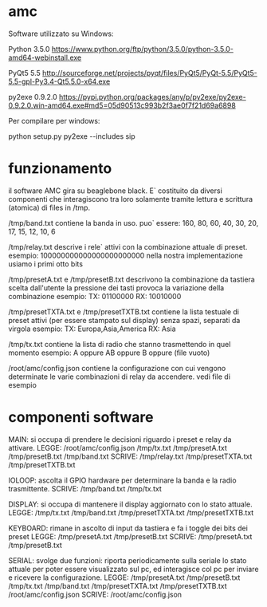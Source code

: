 # amc


Software utilizzato su Windows:

 Python 3.5.0
 https://www.python.org/ftp/python/3.5.0/python-3.5.0-amd64-webinstall.exe

 PyQt5 5.5
 http://sourceforge.net/projects/pyqt/files/PyQt5/PyQt-5.5/PyQt5-5.5-gpl-Py3.4-Qt5.5.0-x64.exe

 py2exe 0.9.2.0
 https://pypi.python.org/packages/any/p/py2exe/py2exe-0.9.2.0.win-amd64.exe#md5=05d90513c993b2f3ae0f7f21d69a6898


Per compilare per windows:

 python setup.py py2exe --includes sip


# funzionamento

il software AMC gira su beaglebone black. E` costituito da diversi componenti che interagiscono tra loro solamente tramite lettura e scrittura (atomica) di files in /tmp.


/tmp/band.txt
	contiene la banda in uso. puo` essere: 160, 80, 60, 40, 30, 20, 17, 15, 12, 10, 6

/tmp/relay.txt
	descrive i rele` attivi con la combinazione attuale di preset.
	esempio: 100000000000000000000000
	nella nostra implementazione usiamo i primi otto bits

/tmp/presetA.txt e /tmp/presetB.txt
	descrivono la combinazione da tastiera scelta dall'utente
	la pressione dei tasti provoca la variazione della combinazione
	esempio:
		TX: 01100000
		RX: 10010000

/tmp/presetTXTA.txt e /tmp/presetTXTB.txt
	contiene la lista testuale di preset attivi (per essere stampato sul display)
	senza spazi, separati da virgola
	esempio:
		TX: Europa,Asia,America
		RX: Asia

/tmp/tx.txt
	contiene la lista di radio che stanno trasmettendo in quel momento
	esempio:
		A
		oppure
		AB
		oppure
		B
		oppure 
		(file vuoto)

/root/amc/config.json
	contiene la configurazione con cui vengono determinate le varie combinazioni di relay da accendere.
	vedi file di esempio




# componenti software

MAIN:
	si occupa di prendere le decisioni riguardo i preset e relay da attivare.
	LEGGE: /root/amc/config.json /tmp/tx.txt /tmp/presetA.txt /tmp/presetB.txt /tmp/band.txt
	SCRIVE: /tmp/relay.txt /tmp/presetTXTA.txt /tmp/presetTXTB.txt

IOLOOP:
	ascolta il GPIO hardware per determinare la banda e la radio trasmittente.
	SCRIVE: /tmp/band.txt /tmp/tx.txt

DISPLAY:
	si occupa di mantenere il display aggiornato con lo stato attuale.
	LEGGE: /tmp/tx.txt /tmp/band.txt /tmp/presetTXTA.txt /tmp/presetTXTB.txt

KEYBOARD:
	rimane in ascolto di input da tastiera e fa i toggle dei bits dei preset
	LEGGE: /tmp/presetA.txt /tmp/presetB.txt
	SCRIVE: /tmp/presetA.txt /tmp/presetB.txt

SERIAL:
	svolge due funzioni: riporta periodicamente sulla seriale lo stato attuale per poter essere visualizzato sul pc,
	ed interagisce col pc per inviare e ricevere la configurazione.
	LEGGE: /tmp/presetA.txt /tmp/presetB.txt /tmp/tx.txt /tmp/band.txt /tmp/presetTXTA.txt /tmp/presetTXTB.txt /root/amc/config.json
	SCRIVE: /root/amc/config.json

